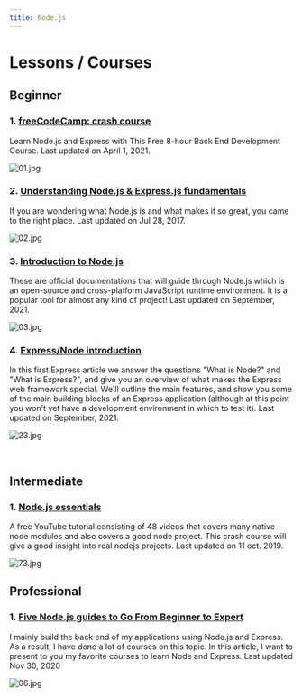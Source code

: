 ```yaml
---
title: Node.js
---
```


# Lessons / Courses

## Beginner

### 1. [freeCodeCamp: crash course](https://www.freecodecamp.org/news/free-8-hour-node-express-course/)

Learn Node.js and Express with This Free 8-hour Back End Development Course. Last updated on April 1, 2021.

![01.jpg](https://www.freecodecamp.org/news/content/images/size/w2000/2021/04/nodeexpress.png)

### 2. [Understanding Node.js & Express.js fundamentals](https://medium.com/@LindaVivah/the-beginners-guide-understanding-node-js-express-js-fundamentals-e15493462be1)

If you are wondering what Node.js is and what makes it so great, you came to the right place. Last updated on Jul 28, 2017.

![02.jpg](https://miro.medium.com/max/819/1*yYN3pRB9mGS-IG_-agqDvA.png)

### 3. [Introduction to Node.js](https://nodejs.dev/learn)

These are official documentations that will guide through Node.js which is an open-source and cross-platform JavaScript runtime environment. It is a popular tool for almost any kind of project! Last updated on September, 2021.

![03.jpg](http://cdn.shopify.com/s/files/1/0437/7057/7061/files/developer-illustration_1200x1200.png?v=1596858496)

### 4. [Express/Node introduction](https://developer.mozilla.org/en-US/docs/Learn/Server-side/Express_Nodejs/Introduction)

In this first Express article we answer the questions "What is Node?" and "What is Express?", and give you an overview of what makes the Express web framework special. We'll outline the main features, and show you some of the main building blocks of an Express application (although at this point you won't yet have a development environment in which to test it). Last updated on September, 2021.

![23.jpg](https://vvvv.org/sites/default/files/nodejs-1024x768.png)



<br />

## Intermediate

### 1. [Node.js essentials](https://www.youtube.com/playlist?reload=9&list=PLpc_YvcwbxaRl8WOTamrAD78jnsuNqM1C)

A free YouTube tutorial consisting of 48 videos that covers many native node modules and also covers a good node project.
This crash course will give a good insight into real nodejs projects. Last updated on 11 oct. 2019.

![73.jpg](https://s3.eu-central-1.wasabisys.com/courseupload/2019/04/Advanced-Node.js-Scaling-Applications-%E2%80%93-Free-Download.jpg)

## Professional

### 1. [Five Node.js guides to Go From Beginner to Expert](https://betterprogramming.pub/5-node-js-express-tutorials-to-go-from-beginner-to-expert-f658b9331402?gi=1c61931a3dc5)

I mainly build the back end of my applications using Node.js and Express. As a result, I have done a lot of courses on this topic. In this article, I want to present to you my favorite courses to learn Node and Express. Last updated Nov 30, 2020

![06.jpg](https://miro.medium.com/max/1400/0*Fo4AVqZj1-MvYgzu)

<br />
<br />
<br />

